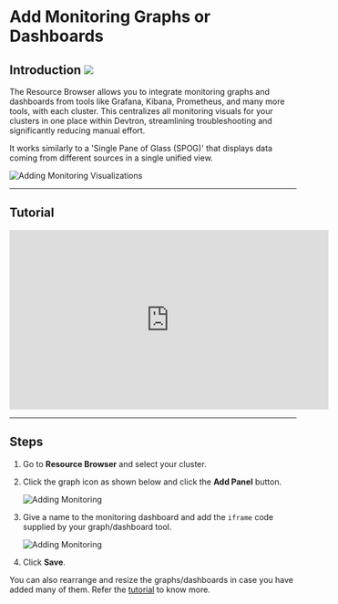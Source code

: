 # Add Monitoring Graphs or Dashboards

## Introduction <a href="https://devtron.ai/pricing"><img src="https://devtron-public-asset.s3.us-east-2.amazonaws.com/images/elements/EnterpriseTag.svg" className="enterprise-badge-img" /></a>

The Resource Browser allows you to integrate monitoring graphs and dashboards from tools like Grafana, Kibana, Prometheus, and many more tools, with each cluster. This centralizes all monitoring visuals for your clusters in one place within Devtron, streamlining troubleshooting and significantly reducing manual effort.

It works similarly to a 'Single Pane of Glass (SPOG)' that displays data coming from different sources in a single unified view.

![Adding Monitoring Visualizations](https://devtron-public-asset.s3.us-east-2.amazonaws.com/images/kubernetes-resource-browser/monitoring-graphs.gif)

---

## Tutorial

<div class="video-wrapper"><iframe width="560" height="315" src="https://www.youtube.com/embed/XHfrAsHhTQ0" title="Add Monitoring Graphs or Dashboards" frameborder="0" allowfullscreen></iframe></div>

---

## Steps

1. Go to **Resource Browser** and select your cluster.

2. Click the graph icon as shown below and click the **Add Panel** button.

    ![Adding Monitoring](https://devtron-public-asset.s3.us-east-2.amazonaws.com/images/kubernetes-resource-browser/add-graph1.jpg)

3. Give a name to the monitoring dashboard and add the `iframe` code supplied by your graph/dashboard tool.

    ![Adding Monitoring](https://devtron-public-asset.s3.us-east-2.amazonaws.com/images/kubernetes-resource-browser/fields-filled.jpg)

4. Click **Save**.

You can also rearrange and resize the graphs/dashboards in case you have added many of them. Refer the [tutorial](#tutorial) to know more.